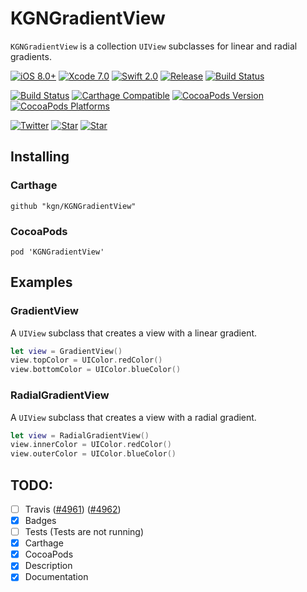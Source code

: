# KGNGradientView

`KGNGradientView` is a collection `UIView` subclasses for linear and radial gradients.

[![iOS 8.0+](http://img.shields.io/badge/iOS-8.0%2B-blue.svg)]()
[![Xcode 7.0](http://img.shields.io/badge/Xcode-7.0-blue.svg)]()
[![Swift 2.0](http://img.shields.io/badge/Swift-2.0-blue.svg)]()
[![Release](https://img.shields.io/github/release/kgn/KGNGradientView.svg)](/releases)
[![Build Status](http://img.shields.io/badge/License-MIT-lightgrey.svg)](/LICENSE)

[![Build Status](https://travis-ci.org/kgn/KGNGradientView.svg)](https://travis-ci.org/kgn/KGNGradientView)
[![Carthage Compatible](https://img.shields.io/badge/Carthage-Compatible-4BC51D.svg)](https://github.com/Carthage/Carthage)
[![CocoaPods Version](https://img.shields.io/cocoapods/v/KGNGradientView.svg)](https://cocoapods.org/pods/KGNGradientView)
[![CocoaPods Platforms](https://img.shields.io/cocoapods/p/KGNGradientView.svg)](https://cocoapods.org/pods/KGNGradientView)

[![Twitter](https://img.shields.io/badge/Twitter-@iamkgn-55ACEE.svg)](http://twitter.com/iamkgn)
[![Star](https://img.shields.io/github/followers/kgn.svg?style=social&label=Follow%20%40kgn)](https://github.com/kgn)
[![Star](https://img.shields.io/github/stars/kgn/KGNGradientView.svg?style=social&label=Star)](https://github.com/kgn/KGNGradientView)

## Installing

### Carthage
```
github "kgn/KGNGradientView"
```

### CocoaPods
```
pod 'KGNGradientView'
```

## Examples

### GradientView
A `UIView` subclass that creates a view with a linear gradient.
``` Swift
let view = GradientView()
view.topColor = UIColor.redColor()
view.bottomColor = UIColor.blueColor()
```

### RadialGradientView
A `UIView` subclass that creates a view with a radial gradient.
``` Swift
let view = RadialGradientView()
view.innerColor = UIColor.redColor()
view.outerColor = UIColor.blueColor()
```

## TODO:
- [ ] Travis ([#4961](https://github.com/travis-ci/travis-ci/issues/4961)) ([#4962](https://github.com/travis-ci/travis-ci/issues/4962))
- [X] Badges
- [ ] Tests (Tests are not running)
- [X] Carthage
- [X] CocoaPods
- [X] Description
- [X] Documentation

